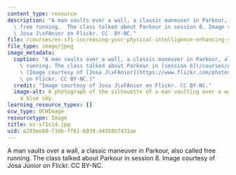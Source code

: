 ```yaml
---
content_type: resource
description: "A man vaults over a wall, a classic maneuver in Parkour, also called\
  \ free running.  The class talked about Parkour in session 8. Image courtesy of\
  \ Josa J\xFAnior on Flickr. CC  BY-NC."
file: /courses/es-s71-increasing-your-physical-intelligence-enhancing-your-social-smarts-spring-2014/e283ee89f16bff616039d4558b7431ae_es-s71s14.jpg
file_type: image/jpeg
image_metadata:
  caption: "A man vaults over a wall, a classic maneuver in Parkour, also called free\
    \ running. The class talked about Parkour in [session 8](/courses/es-s71-increasing-your-physical-intelligence-enhancing-your-social-smarts-spring-2014/pages/calendar-and-activities#8).\
    \ (Image courtesy of [Josa J\xFAnior](https://www.flickr.com/photos/josa/124836531)\
    \ on Flickr. CC BY-NC.)"
  credit: "Image courtesy of Josa J\xFAnior on Flickr. CC BY-NC."
  image-alt: A photograph of the silhouette of a man vaulting over a wall set against
    a blue sky.
learning_resource_types: []
ocw_type: OCWImage
resourcetype: Image
title: es-s71s14.jpg
uid: e283ee89-f16b-ff61-6039-d4558b7431ae
---
```

A man vaults over a wall, a classic maneuver in Parkour, also called free running.  The class talked about Parkour in session 8. Image courtesy of Josa Júnior on Flickr. CC  BY-NC.